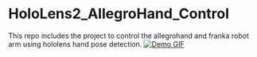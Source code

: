 # HoloLens2_AllegroHand_Control
This repo includes the project to control the allegrohand and franka robot arm using hololens hand pose detection.
[![Demo GIF](assets/tactile_emg_control.gif)](https://www.youtube.com/watch?v=tEekbPx2XkA)
